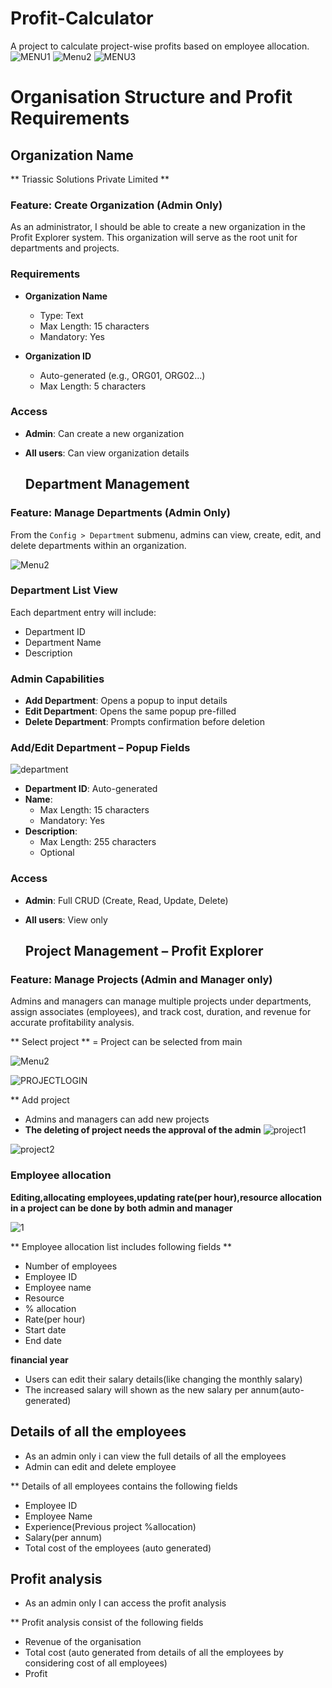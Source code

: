 # Profit-Calculator
A project to calculate project-wise profits based on employee allocation.
![MENU1](https://github.com/user-attachments/assets/cfcc2c12-20b5-4571-8b72-4fbaf0fad882)
![Menu2](https://github.com/user-attachments/assets/fae0a1d4-5be6-4bc8-9eaa-92a5409034fd)
![MENU3](https://github.com/user-attachments/assets/9d3c6efa-3c26-4beb-b3dc-e8ae713e82c8)


# Organisation Structure and Profit Requirements

## Organization Name 
** Triassic Solutions Private Limited **

###  Feature: Create Organization (Admin Only)

As an administrator, I should be able to create a new organization in the Profit Explorer system. This organization will serve as the root unit for departments and projects.

### Requirements

- **Organization Name**  
  - Type: Text  
  - Max Length: 15 characters  
  - Mandatory: Yes

- **Organization ID**  
  - Auto-generated (e.g., ORG01, ORG02...)  
  - Max Length: 5 characters

###  Access

- **Admin**: Can create a new organization  
- **All users**: Can view organization details





  ##  Department Management

###  Feature: Manage Departments (Admin Only)

From the `Config > Department` submenu, admins can view, create, edit, and delete departments within an organization.

![Menu2](https://github.com/user-attachments/assets/5becb4be-5eb7-4a11-954f-fd2b392a4387)


###  Department List View
 

Each department entry will include:
- Department ID
- Department Name
- Description

###  Admin Capabilities

- **Add Department**: Opens a popup to input details
- **Edit Department**: Opens the same popup pre-filled
- **Delete Department**: Prompts confirmation before deletion
 


###  Add/Edit Department – Popup Fields
![department](https://github.com/user-attachments/assets/41d013e4-9f3b-4602-bbc0-bdfe8c54f32a)

- **Department ID**: Auto-generated
- **Name**:  
  - Max Length: 15 characters  
  - Mandatory: Yes
- **Description**:  
  - Max Length: 255 characters  
  - Optional

###  Access

- **Admin**: Full CRUD (Create, Read, Update, Delete)  
- **All users**: View only




  ##  Project Management – Profit Explorer

###  Feature: Manage Projects (Admin and Manager only)

Admins and managers can manage multiple projects under departments, assign associates (employees), and track cost, duration, and revenue for accurate profitability analysis.

** Select project **
= Project can be selected from main


![Menu2](https://github.com/user-attachments/assets/89c24f45-4966-4f59-8d67-424cc0fd1c45)

![PROJECTLOGIN](https://github.com/user-attachments/assets/c2cf1a60-448c-43c7-930f-f98c33cfda40)

** Add project
- Admins and managers can add new projects
- **The deleting of project needs the approval of the admin**
![project1](https://github.com/user-attachments/assets/74ff8a7c-ada7-4151-938c-45f7a1ff1f00)

![project2](https://github.com/user-attachments/assets/ca4962e2-78f5-49e8-8554-3a5ab02b782c)

### Employee allocation 
**Editing,allocating employees,updating rate(per hour),resource allocation in a project can be done by both admin and manager**


![1](https://github.com/user-attachments/assets/a3058f9c-0ddf-427a-8280-66b93de224a9)

** Employee allocation list includes following fields **

- Number of employees
- Employee ID
- Employee name
- Resource
- % allocation
- Rate(per hour)
- Start date
- End date






**financial year**
- Users can edit their salary details(like changing the monthly salary)
- The increased salary will shown as the new salary per annum(auto-generated)



## Details of all the employees
- As an admin only i can view the full details of all the employees
- Admin can edit and delete employee


** Details of all employees contains the following fields 
- Employee ID
- Employee Name
- Experience(Previous project %allocation)
- Salary(per annum)
- Total cost of the employees (auto generated)
  
## Profit analysis
- As an admin only I can access the profit analysis 





** Profit analysis consist of the following fields
- Revenue of the organisation
- Total cost (auto generated from details of all the employees by considering cost of all employees)
- Profit
